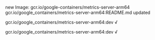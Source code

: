new Image: gcr.io/google-containers/metrics-server-arm64
gcr.io/google_containers/metrics-server-arm64:README.md updated 

gcr.io/google_containers/metrics-server-arm64:dev √

gcr.io/google_containers/metrics-server-arm64:dev √

